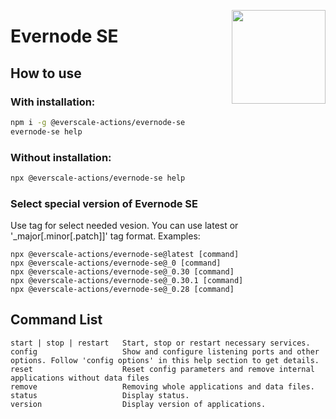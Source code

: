 [<img src="https://avatars3.githubusercontent.com/u/67861283?s=150&u=4536b61595a1b422604fab8a7012092d891278f6&v=4" align="right" width="150">](https://freeton.org/)

# Evernode SE

## How to use

### With installation:

```sh
npm i -g @everscale-actions/evernode-se
evernode-se help
```

### Without installation:

```sh
npx @everscale-actions/evernode-se help
```

### Select special version of Evernode SE
Use tag for select needed vesion. You can use latest or '_major[.minor[.patch]]' tag format.
Examples:
```
npx @everscale-actions/evernode-se@latest [command]
npx @everscale-actions/evernode-se@_0 [command]
npx @everscale-actions/evernode-se@_0.30 [command]
npx @everscale-actions/evernode-se@_0.30.1 [command]
npx @everscale-actions/evernode-se@_0.28 [command]
```

## Command List
```
start | stop | restart   Start, stop or restart necessary services.                                                                         
config                   Show and configure listening ports and other options. Follow 'config options' in this help section to get details. 
reset                    Reset config parameters and remove internal applications without data files                                        
remove                   Removing whole applications and data files.                                                                        
status                   Display status.                                                                                       
version                  Display version of applications.        
```
